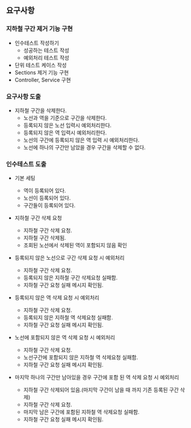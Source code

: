 ## 요구사항
### 지하철 구간 제거 기능 구현
- 인수테스트 작성하기
    + 성공하는 테스트 작성
    + 예외처리 테스트 작성
- 단위 테스트 케이스 작성
- Sections 제거 기능 구현
- Controller, Service 구현

### 요구사항 도출
- 지하철 구간을 삭제한다.
    - 노선과 역을 기준으로 구간을 삭제한다.
    - 등록되지 않은 노선 입력시 예외처리한다.
    - 등록되지 않은 역 입력시 예외처리한다.
    - 노선의 구간에 등록되지 않은 역 입력 시 예외처리한다.
    - 노선에 하나의 구간만 남았을 경우 구간을 삭제할 수 없다.
    
### 인수테스트 도출
- 기본 세팅
    + 역이 등록되어 있다.
    + 노선이 등록되어 있다.
    + 구간들이 등록되어 있다.
    
- 지하철 구간 삭제 요청
    + 지하철 구간 삭제 요청.
    + 지하철 구간 삭제됨.
    + 조회된 노선에서 삭제된 역이 포함되지 않음 확인

- 등록되지 않은 노선으로 구간 삭제 요청 시 예외처리
    + 지하철 구간 삭제 요청.
    + 등록되지 않은 지하철 구간 삭제요청 실패함.
    + 지하철 구간 요청 실패 메시지 확인됨.

- 등록되지 않은 역 삭제 요청 시 예외처리
    + 지하철 구간 삭제 요청.
    + 등록되지 않은 지하철 역 삭제요청 실패함.
    + 지하철 구간 요청 실패 메시지 확인됨.

- 노선에 포함되지 않은 역 삭제 요청 시 예외처리
    + 지하철 구간 삭제 요청.
    + 노선구간에 포함되지 않은 지하철 역 삭제요청 실패함.
    + 지하철 구간 요청 실패 메시지 확인됨.
    
- 마지막 하나의 구간만 남아있을 경우 구간에 포함 된 역 삭제 요청 시 예외처리
    + 지하철 구간 삭제되어 있음.(마지막 구간이 남을 때 까지 기존 등록된 구간 삭제)
    + 지하철 구간 삭제 요청.
    + 마지막 남은 구간에 포함된 지하철 역 삭제요청 실패함.
    + 지하철 구간 요청 실패 메시지 확인됨.
